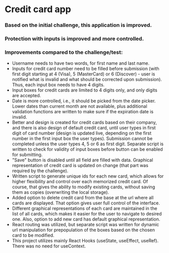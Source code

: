 # Credit card app

### Based on the initial challenge, this application is improved.

### Protection with inputs is improved and more controlled.

### Improvements compared to the challenge/test:

- Username needs to have two words, for first name and last name.
- Inputs for credit card number need to be filled before submission (with first digit starting at 4 (Visa), 5 (MasterCard) or 6 (Discover) - user is notified what is invalid and what should be corrected upon submission). Thus, each input box needs to have 4 digits.
- Input boxes for credit cards are limited to 4 digits only, and only digits are accepted.
- Date is more controlled, i.e., it should be picked from the date picker. Lower dates than current month are not available, plus additional validation functions are written to make sure if the expiration date is invalid.
- Better and design is created for credit cards based on their company, and there is also design of default credit card, until user types in first digit of card number (design is updated live, depending on the first number in the first input box the user types). Submission cannot be completed unless the user types 4, 5 or 6 as first digit. Separate script is written to check for validity of input boxes before button can be enabled for submitting.
- "Save" button is disabled until all field are filled with data. Graphical representation of credit card is updated on change (that part was required by the challenge).
- Written script to generate unique ids for each new card, which allows for higher flexibility and control over each memorized credit card. Of course, that gives the ability to modify existing cards, without saving them as copies (overwriting the local storage).
- Added option to delete credit card from the base at the url where all cards are displayed. That option gives user full control of the interface.
- Different graphical representations of each card are maintained in the list of all cards, which makes it easier for the user to navigate to desired one. Also, option to add new card has default graphical representation.
- React routing was utilized, but separate script was written for dynamic url manipulation for prepopulation of the boxes based on the chosen card to be modified.
- This project utilizes mainly React Hooks (useState, useEffect, useRef). There was no need for useContext.
